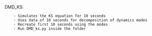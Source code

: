 DMD_KS: 

        - Simulates the KS equation for 10 seconds
        - Uses data of 10 seconds for decomposition of dynamics modes
        - Recreate first 10 seconds using the modes
        - Run DMD_ks.py inside the folder

        
        
